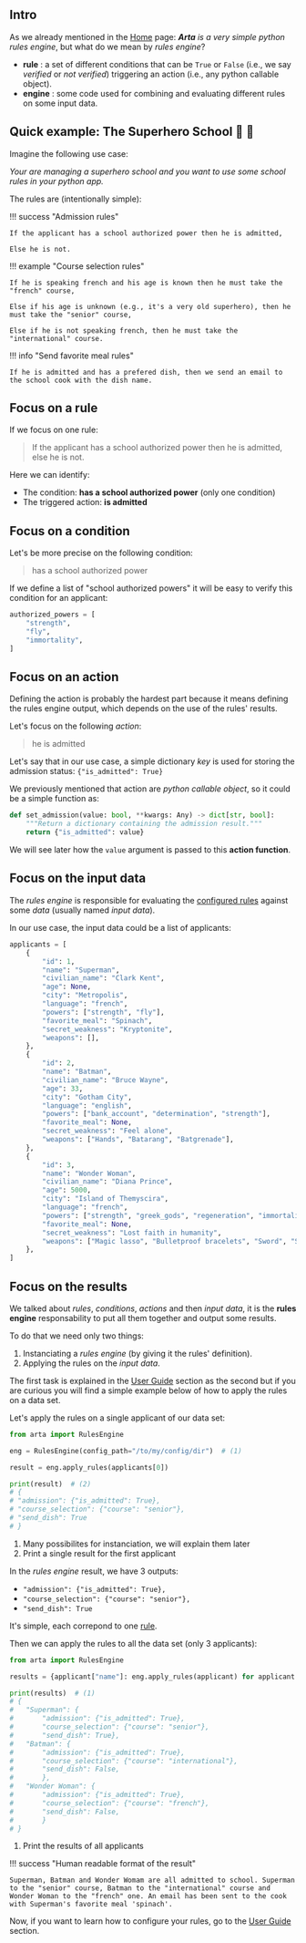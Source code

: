 ## Intro 

As we already mentioned in the [Home](index.md) page: ***Arta** is a very simple python rules engine*, but what do we mean by *rules engine*?

* **rule** : a set of different conditions that can be `True` or `False` (i.e., we say *verified* or *not verified*) triggering an action (i.e., any python callable object).
* **engine** : some code used for combining and evaluating different rules on some input data.

## Quick example: The Superhero School :school: :superhero:

Imagine the following use case: 

*Your are managing a superhero school and you want to use some school rules in your python app.*

The rules are (intentionally simple):

!!! success "Admission rules"

    If the applicant has a school authorized power then he is admitted, 
    
    Else he is not.

!!! example "Course selection rules"

    If he is speaking french and his age is known then he must take the "french" course, 
    
    Else if his age is unknown (e.g., it's a very old superhero), then he must take the "senior" course,
    
    Else if he is not speaking french, then he must take the "international" course. 

!!! info "Send favorite meal rules"

    If he is admitted and has a prefered dish, then we send an email to the school cook with the dish name.

## Focus on a rule

If we focus on one rule:

> If the applicant has a school authorized power then he is admitted, else he is not.

Here we can identify:

* The condition: **has a school authorized power** (only one condition)
* The triggered action: **is admitted**

## Focus on a condition

Let's be more precise on the following condition:

> has a school authorized power

If we define a list of "school authorized powers" it will be easy to verify this condition for an applicant:

```python
authorized_powers = [
    "strength",
    "fly",
    "immortality",
]
```

## Focus on an action

Defining the action is probably the hardest part because it means defining the rules engine output, which depends on the use of the rules' results. 

Let's focus on the following *action*:

> he is admitted

Let's say that in our use case, a simple dictionary *key* is used for storing the admission status: `{"is_admitted": True}`

We previously mentioned that action are *python callable object*, so it could be a simple function as:

```python
def set_admission(value: bool, **kwargs: Any) -> dict[str, bool]:
    """Return a dictionary containing the admission result."""
    return {"is_admitted": value}
```

We will see later how the `value` argument is passed to this **action function**.

## Focus on the input data

The *rules engine* is responsible for evaluating the [configured rules](#quick-example-the-superhero-school) against some *data* (usually named *input data*). 

In our use case, the input data could be a list of applicants:

```python
applicants = [
    {
        "id": 1,
        "name": "Superman",
        "civilian_name": "Clark Kent",
        "age": None,
        "city": "Metropolis",
        "language": "french",
        "powers": ["strength", "fly"],
        "favorite_meal": "Spinach",
        "secret_weakness": "Kryptonite",
        "weapons": [],
    },
    {
        "id": 2,
        "name": "Batman",
        "civilian_name": "Bruce Wayne",
        "age": 33,
        "city": "Gotham City",
        "language": "english",
        "powers": ["bank_account", "determination", "strength"],
        "favorite_meal": None,
        "secret_weakness": "Feel alone",
        "weapons": ["Hands", "Batarang", "Batgrenade"],
    },
    {
        "id": 3,
        "name": "Wonder Woman",
        "civilian_name": "Diana Prince",
        "age": 5000,
        "city": "Island of Themyscira",
        "language": "french",
        "powers": ["strength", "greek_gods", "regeneration", "immortality"],
        "favorite_meal": None,
        "secret_weakness": "Lost faith in humanity",
        "weapons": ["Magic lasso", "Bulletproof bracelets", "Sword", "Shield"],
    },
]
```

## Focus on the results

We talked about *rules*, *conditions*, *actions* and then *input data*, it is the **rules engine** responsability to put all them together and output some results.

To do that we need only two things:

1. Instanciating a *rules engine* (by giving it the rules' definition).
2. Applying the rules on the *input data*.

The first task is explained in the [User Guide](how_to.md) section as the second but if you are curious you will find a simple example below of how to apply the rules on a data set.

Let's apply the rules on a single applicant of our data set:

```python
from arta import RulesEngine

eng = RulesEngine(config_path="/to/my/config/dir")  # (1)

result = eng.apply_rules(applicants[0])

print(result)  # (2)
# {
# "admission": {"is_admitted": True},
# "course_selection": {"course": "senior"},
# "send_dish": True
# }
```

1. Many possibilites for instanciation, we will explain them later
2. Print a single result for the first applicant

In the *rules engine* result, we have 3 outputs: 

* `"admission": {"is_admitted": True},`
* `"course_selection": {"course": "senior"},`
* `"send_dish": True` 

It's simple, each correpond to one [rule](#quick-example-the-superhero-school).

Then we can apply the rules to all the data set (only 3 applicants):

```python
from arta import RulesEngine

results = {applicant["name"]: eng.apply_rules(applicant) for applicant in applicants}

print(results)  # (1)
# {
#   "Superman": {
#       "admission": {"is_admitted": True}, 
#       "course_selection": {"course": "senior"}, 
#       "send_dish": True},
#   "Batman": {
#       "admission": {"is_admitted": True},
#       "course_selection": {"course": "international"},
#       "send_dish": False,
#       },
#   "Wonder Woman": {
#       "admission": {"is_admitted": True},
#       "course_selection": {"course": "french"},
#       "send_dish": False,
#       }
# }
```

1. Print the results of all applicants

!!! success "Human readable format of the result"

    Superman, Batman and Wonder Womam are all admitted to school. Superman to the "senior" course, Batman to the "international" course and Wonder Woman to the "french" one. An email has been sent to the cook with Superman's favorite meal 'spinach'.

Now, if you want to learn how to configure your rules, go to the [User Guide](how_to.md) section.